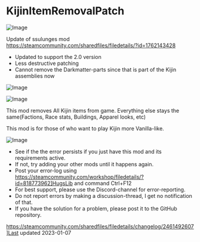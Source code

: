 # KijinItemRemovalPatch

![Image](https://i.imgur.com/buuPQel.png)

Update of ssulunges mod
https://steamcommunity.com/sharedfiles/filedetails/?id=1762143428

- Updated to support the 2.0 version
- Less destructive patching
- Cannot remove the Darkmatter-parts since that is part of the Kijin assemblies now

![Image](https://i.imgur.com/pufA0kM.png)

	
![Image](https://i.imgur.com/Z4GOv8H.png)

This mod removes All Kijin items from game.
Everything else stays the same(Factions, Race stats, Buildings,  Apparel looks, etc)


This mod is for those of who want to play Kijin more Vanilla-like.

![Image](https://i.imgur.com/PwoNOj4.png)



-  See if the the error persists if you just have this mod and its requirements active.
-  If not, try adding your other mods until it happens again.
-  Post your error-log using https://steamcommunity.com/workshop/filedetails/?id=818773962]HugsLib and command Ctrl+F12
-  For best support, please use the Discord-channel for error-reporting.
-  Do not report errors by making a discussion-thread, I get no notification of that.
-  If you have the solution for a problem, please post it to the GitHub repository.




https://steamcommunity.com/sharedfiles/filedetails/changelog/2461492607]Last updated 2023-01-07
